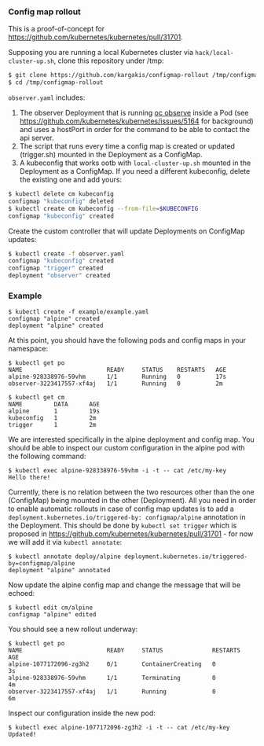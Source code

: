 ### Config map rollout

This is a proof-of-concept for https://github.com/kubernetes/kubernetes/pull/31701.

Supposing you are running a local Kubernetes cluster via `hack/local-cluster-up.sh`, clone this repository under /tmp:
```sh
$ git clone https://github.com/kargakis/configmap-rollout /tmp/configmap-rollout
$ cd /tmp/configmap-rollout
```

`observer.yaml` includes:
1) The observer Deployment that is running [oc observe](https://github.com/openshift/origin/blob/master/images/observe/Dockerfile) inside a Pod (see https://github.com/kubernetes/kubernetes/issues/5164 for background) and uses a hostPort in order for the command to be able to contact the api server.
2) The script that runs every time a config map is created or updated (trigger.sh) mounted in the Deployment as a ConfigMap.
3) A kubeconfig that works ootb with `local-cluster-up.sh` mounted in the Deployment as a ConfigMap. If you need a different kubeconfig, delete the existing one and add yours:
```sh
$ kubectl delete cm kubeconfig
configmap "kubeconfig" deleted
$ kubectl create cm kubeconfig --from-file=$KUBECONFIG
configmap "kubeconfig" created
```

Create the custom controller that will update Deployments on ConfigMap updates:
```sh
$ kubectl create -f observer.yaml
configmap "kubeconfig" created
configmap "trigger" created
deployment "observer" created
```


### Example

```
$ kubectl create -f example/example.yaml
configmap "alpine" created
deployment "alpine" created
```

At this point, you should have the following pods and config maps in your namespace:
```
$ kubectl get po
NAME                        READY     STATUS    RESTARTS   AGE
alpine-928338976-59vhm      1/1       Running   0          17s
observer-3223417557-xf4aj   1/1       Running   0          2m
```
```
$ kubectl get cm
NAME         DATA      AGE
alpine       1         19s
kubeconfig   1         2m
trigger      1         2m
```

We are interested specifically in the alpine deployment and config map. You should be able to inspect our custom configuration in the alpine pod with the following command:
```
$ kubectl exec alpine-928338976-59vhm -i -t -- cat /etc/my-key
Hello there!
```

Currently, there is no relation between the two resources other than the one (ConfigMap) being mounted in the other (Deployment). All you need in order to enable automatic rollouts in case of config map updates is to add a `deployment.kubernetes.io/triggered-by: configmap/alpine` annotation in the Deployment. This should be done by `kubectl set trigger` which is proposed in https://github.com/kubernetes/kubernetes/pull/31701 - for now we will add it via `kubectl annotate`:
```
$ kubectl annotate deploy/alpine deployment.kubernetes.io/triggered-by=configmap/alpine
deployment "alpine" annotated
```

Now update the alpine config map and change the message that will be echoed:
```
$ kubectl edit cm/alpine
configmap "alpine" edited
```

You should see a new rollout underway:
```
$ kubectl get po
NAME                        READY     STATUS              RESTARTS   AGE
alpine-1077172096-zg3h2     0/1       ContainerCreating   0          3s
alpine-928338976-59vhm      1/1       Terminating         0          4m
observer-3223417557-xf4aj   1/1       Running             0          6m
```

Inspect our configuration inside the new pod:
```
$ kubectl exec alpine-1077172096-zg3h2 -i -t -- cat /etc/my-key
Updated!
```